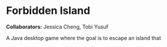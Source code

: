 # Forbidden Island
**Collaborators:** Jessica Cheng, Tobi Yusuf

A Java desktop game where the goal is to escape an island that 